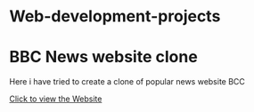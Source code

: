 # Web-development-projects

# BBC News website clone

Here i have tried to create a clone of popular news website BCC

[Click to view the Website](https://hvaidsain.github.io/Web-development-projects/BBC%20News%20Website%20(Clone)/bbc-news.html)



